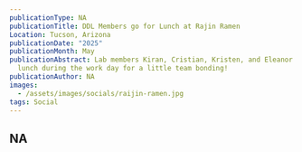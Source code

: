 ```yaml
---
publicationType: NA
publicationTitle: DDL Members go for Lunch at Rajin Ramen
Location: Tucson, Arizona
publicationDate: "2025"
publicationMonth: May
publicationAbstract: Lab members Kiran, Cristian, Kristen, and Eleanor went for
  lunch during the work day for a little team bonding!
publicationAuthor: NA
images:
  - /assets/images/socials/raijin-ramen.jpg
tags: Social
---
```


NA
---
